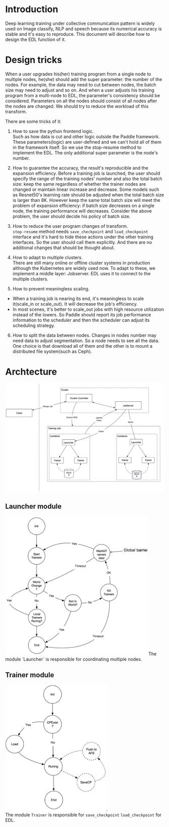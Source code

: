# Introduction
Deep learning training under collective communication pattern is widely used on Image classify, NLP and speech because its numerical accuracy is stable and it's easy to reproduce.
This document will describe how to design the EDL function of it.

# Design tricks
When a user upgrades his(her) training program from a single node to multiple nodes, he(she) should add the super parameter: the number of the nodes. For example, the data may need to cut between nodes, the batch size may need to adjust and so on.
And when a user adjusts his training program from a multi-node to EDL, the parameter's consistency should be considered. Parameters on all the nodes should consist of all nodes after the nodes are changed. We should try to reduce the workload of this transform.

There are some tricks of it:

1. How to save the python frontend logic.  
Such as how data is cut and other logic outside the Paddle framework. These parameters(logic) are user-defined and we can't hold all of them in the framework itself. So we use the stop-resume method to implement the EDL. The only additional super parameter is the node's number.

2. How to guarantee the accuracy, the result's reproducible and the expansion efficiency.
Before a training job is launched, the user should specify the range of the training nodes' number and also the total batch size: keep the same regardless of whether the trainer nodes are changed or maintain linear increase and decrease. Some models such as Resnet50's learning rate should be adjusted when the total batch size is larger than 8K.
However keep the same total batch size will meet the problem of expansion efficiency: if batch size decreases on a single node, the training performance will decreases.
Consider the above problem, the user should decide his policy of batch size.

3. How to reduce the user program changes of transform.   
`stop-resume` method needs `save_checkpoint` and `load_checkpoint` interface and it's hard to hide these actions under the other training interfaces. So the user should call them explicitly.
And there are no additional changes that should be thought about.

4. How to adapt to multiple clusters.   
There are still many online or offline cluster systems in production although the Kubernetes are widely used now. To adapt to these, we implement a middle layer: Jobserver. EDL uses it to connect to the multiple clusters.

5. How to prevent meaningless scaling.   
  - When a training job is nearing its end, it's meaningless to scale it(scale_in or scale_out). It will decrease the job's efficiency.
  - In most scenes, it's better to scale_out jobs with high resource utilization instead of the lowers.
So Paddle should report its job performance information to the scheduler and then the scheduler can adjust its scheduling strategy.

6. How to split the data between nodes.
Changes in nodes number may need data to adjust segmentation. So a node needs to see all the data. One choice is that download all of them and the other is to mount a distributed file system(such as Ceph).

# Archtecture
<img src="images/edl-arch.png" width="750">

## Launcher module
<img src="images/launcher.png" width="450">  
The module `Launcher` is responsible for coordinating multiple nodes.

## Trainer module
<img src="images/trainer.png" width="320">.  
The module `Trainer` is responsible for `save_checkpoint` `load_checkpoint` for EDL.

